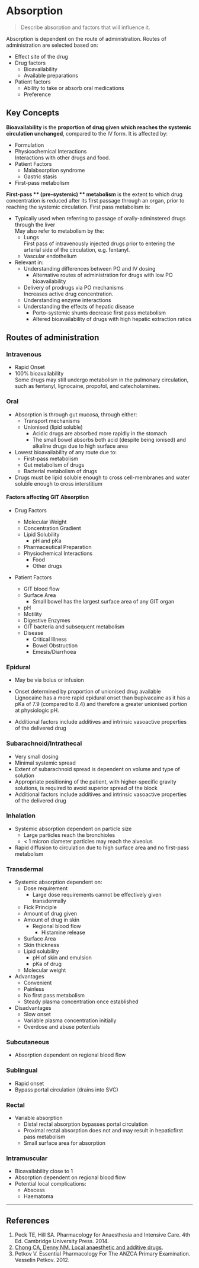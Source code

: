 # Absorption

> Describe absorption and factors that will influence it.

Absorption is dependent on the route of administration. Routes of administration are selected based on:

* Effect site of the drug
* Drug factors
  * Bioavailability
  * Available preparations
* Patient factors
  * Ability to take or absorb oral medications
  * Preference

## Key Concepts

**Bioavailability** is the **proportion of drug given which reaches the systemic circulation unchanged**, compared to the IV form. It is affected by:

* Formulation
* Physicochemical Interactions  
Interactions with other drugs and food.
* Patient Factors  
  * Malabsorption syndrome
  * Gastric stasis
* First-pass metabolism

**First-pass ** \(pre-systemic\) ** metabolism** is the extent to which drug concentration is reduced after its first passage through an organ, prior to reaching the systemic circulation. First pass metabolism is:
* Typically used when referring to passage of orally-adminstered drugs through the liver  
May also refer to metabolism by the:
  * Lungs  
  First pass of intravenously injected drugs prior to entering the arterial side of the circulation, e.g. fentanyl.
  * Vascular endothelium
* Relevant in:
  * Understanding differences between PO and IV dosing
    * Alternative routes of administration for drugs with low PO bioavailability
  * Delivery of prodrugs via PO mechanisms  
  Increases active drug concentration.
  * Understanding enzyme interactions 
  * Understanding the effects of hepatic disease
    * Porto-systemic shunts decrease first pass metabolism
    * Altered bioavailability of drugs with high hepatic extraction ratios
    

## Routes of administration

### Intravenous

* Rapid Onset
* 100% bioavailability  
Some drugs may still undergo metabolism in the pulmonary circulation, such as fentanyl, lignocaine, propofol, and catecholamines.

### Oral

* Absorption is through gut mucosa, through either:
  * Transport mechanisms
  * Unionised \(lipid soluble\)
    * Acidic drugs are absorbed more rapidly in the stomach
    * The small bowel absorbs both acid (despite being ionised) and alkaline drugs due to high surface area
* Lowest bioavailability of any route due to:
  * First-pass metabolism
  * Gut metabolism of drugs
  * Bacterial metabolism of drugs
* Drugs must be lipid soluble enough to cross cell-membranes and water soluble enough to cross interstitium

#### Factors affecting GIT Absorption

* Drug Factors
  * Molecular Weight
  * Concentration Gradient
  * Lipid Solubility
    * pH and pKa
  * Pharmaceutical Preparation
  * Physiochemical Interactions
    * Food
    * Other drugs



* Patient Factors
  * GIT blood flow
  * Surface Area
    * Small bowel has the largest surface area of any GIT organ
  * pH
  * Motility
  * Digestive Enzymes
  * GIT bacteria and subsequent metabolism
  * Disease
    * Critical Illness
    * Bowel Obstruction
    * Emesis/Diarrhoea

### Epidural

* May be via bolus or infusion
* Onset determined by proportion of unionised drug available  
Lignocaine has a more rapid epidural onset than bupivacaine as it has a pKa of 7.9 (compared to 8.4) and therefore a greater unionised portion at physiologic pH.


* Additional factors include additives and intrinsic vasoactive properties of the delivered drug


### Subarachnoid/Intrathecal

* Very small dosing
* Minimal systemic spread
* Extent of subarachnoid spread is dependent on volume and type of solution
* Appropriate positioning of the patient, with higher-specific gravity solutions, is required to avoid superior spread of the block
* Additional factors include additives and intrinsic vasoactive properties of the delivered drug

### Inhalation

* Systemic absorption dependent on particle size
  * Large particles reach the bronchioles
  * < 1 micron diameter particles may reach the alveolus
* Rapid diffusion to circulation due to high surface area and no first-pass metabolism

### Transdermal

* Systemic absorption dependent on:
  * Dose requirement
    * Large dose requirements cannot be effectively given transdermally
  * Fick Principle
   * Amount of drug given
   * Amount of drug in skin
     * Regional blood flow
       * Histamine release
   * Surface Area
   * Skin thickness
   * Lipid solubility
     * pH of skin and emulsion
     * pKa of drug
   * Molecular weight
 * Advantages
   * Convenient
   * Painless
   * No first pass metabolism
   * Steady plasma concentration once established
 * Disadvantages
   * Slow onset
   * Variable plasma concentration initially
   * Overdose and abuse potentials

### Subcutaneous

* Absorption dependent on regional blood flow

### Sublingual

* Rapid onset
* Bypass portal circulation \(drains into SVC\)

### Rectal

* Variable absorption
  * Distal rectal absorption bypasses portal circulation
  * Proximal rectal absorption does not and may result in hepaticfirst pass metabolism
  * Small surface area for absorption


### Intramuscular

* Bioavailability close to 1
* Absorption dependent on regional blood flow
* Potential local complications:
  * Abscess
  * Haematoma

---

## References

1. Peck TE, Hill SA. Pharmacology for Anaesthesia and Intensive Care. 4th Ed. Cambridge University Press. 2014.  
2. [Chong CA, Denny NM. Local anaesthetic and additive drugs.](http://www.frca.co.uk/documents/anaes.5.5.158.pdf)
3. Petkov V. Essential Pharmacology For The ANZCA Primary Examination. Vesselin Petkov. 2012.
